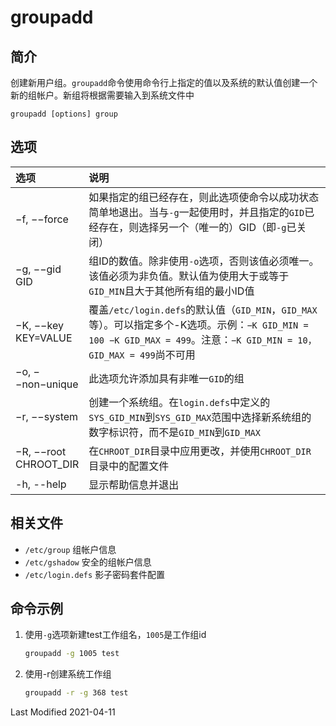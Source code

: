 # groupadd

## 简介

创建新用户组。`groupadd`命令使用命令行上指定的值以及系统的默认值创建一个新的组帐户。新组将根据需要输入到系统文件中
```
groupadd [options] group
```

## 选项

<style>
table th:first-of-type {
    width: 16%;
}
</style>

选项 | 说明
:- | :-
−f, −−force           | 如果指定的组已经存在，则此选项使命令以成功状态简单地退出。当与`-g`一起使用时，并且指定的`GID`已经存在，则选择另一个（唯一的）GID（即`-g`已关闭）
−g, −−gid GID         | 组ID的数值。除非使用`-o`选项，否则该值必须唯一。该值必须为非负值。默认值为使用大于或等于`GID_MIN`且大于其他所有组的最小ID值
−K, −−key KEY=VALUE   | 覆盖`/etc/login.defs`的默认值（`GID_MIN`，`GID_MAX`等）。可以指定多个-K选项。示例：`−K GID_MIN = 100 −K GID_MAX = 499`。注意：`−K GID_MIN = 10，GID_MAX = 499`尚不可用
−o, −−non−unique      | 此选项允许添加具有非唯一`GID`的组
−r, −−system          | 创建一个系统组。在`login.defs`中定义的`SYS_GID_MIN`到`SYS_GID_MAX`范围中选择新系统组的数字标识符，而不是`GID_MIN`到`GID_MAX`
−R, −−root CHROOT_DIR | 在`CHROOT_DIR`目录中应用更改，并使用`CHROOT_DIR`目录中的配置文件
-h, --help            | 显示帮助信息并退出

## 相关文件

- `/etc/group` 组帐户信息
- `/etc/gshadow` 安全的组帐户信息
- `/etc/login.defs` 影子密码套件配置

## 命令示例

1. 使用`-g`选项新建test工作组名，`1005`是工作组id
    ```bash
    groupadd -g 1005 test
    ```

2. 使用-r创建系统工作组
    ```bash
    groupadd -r -g 368 test
    ```

Last Modified 2021-04-11

